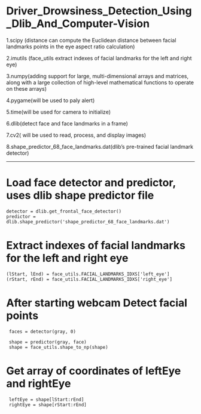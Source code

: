 # Driver_Drowsiness_Detection_Using_Dlib_And_Computer-Vision


1.scipy (distance can compute the Euclidean distance between facial landmarks points in the eye aspect ratio calculation)

2.imutils (face_utils extract indexes of facial landmarks for the left and right eye)

3.numpy(adding support for large, multi-dimensional arrays and matrices, along with a 
large collection of high-level mathematical functions to operate on these arrays)

4.pygame(will be used to paly alert)

5.time(will be used for camera to initialize)

6.dlib(detect face and face landmarks in a frame)

7.cv2( will be used to read, process, and display images)

8.shape_predictor_68_face_landmarks.dat(dlib’s pre-trained facial landmark
detector)

----------------------------------------------------------------------------------------------------------------------------------------------------------------------


# Load face detector and predictor, uses dlib shape predictor file
    detector = dlib.get_frontal_face_detector()
    predictor = dlib.shape_predictor('shape_predictor_68_face_landmarks.dat')

# Extract indexes of facial landmarks for the left and right eye
    (lStart, lEnd) = face_utils.FACIAL_LANDMARKS_IDXS['left_eye']
    (rStart, rEnd) = face_utils.FACIAL_LANDMARKS_IDXS['right_eye']

# After starting webcam Detect facial points 
     faces = detector(gray, 0)

     shape = predictor(gray, face)
     shape = face_utils.shape_to_np(shape)
# Get array of coordinates of leftEye and rightEye
     leftEye = shape[lStart:rEnd]
     rightEye = shape[rStart:rEnd]
